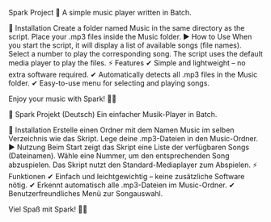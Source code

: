 Spark Project 🎵
A simple music player written in Batch.

📂 Installation
Create a folder named Music in the same directory as the script.
Place your .mp3 files inside the Music folder.
▶️ How to Use
When you start the script, it will display a list of available songs (file names).
Select a number to play the corresponding song.
The script uses the default media player to play the files.
⚡ Features
✔ Simple and lightweight – no extra software required.
✔ Automatically detects all .mp3 files in the Music folder.
✔ Easy-to-use menu for selecting and playing songs.

Enjoy your music with Spark! 🚀🎶

🎵 Spark Projekt (Deutsch)
Ein einfacher Musik-Player in Batch.

📂 Installation
Erstelle einen Ordner mit dem Namen Music im selben Verzeichnis wie das Skript.
Lege deine .mp3-Dateien in den Music-Ordner.
▶️ Nutzung
Beim Start zeigt das Skript eine Liste der verfügbaren Songs (Dateinamen).
Wähle eine Nummer, um den entsprechenden Song abzuspielen.
Das Skript nutzt den Standard-Mediaplayer zum Abspielen.
⚡ Funktionen
✔ Einfach und leichtgewichtig – keine zusätzliche Software nötig.
✔ Erkennt automatisch alle .mp3-Dateien im Music-Ordner.
✔ Benutzerfreundliches Menü zur Songauswahl.

Viel Spaß mit Spark! 🚀🎶







